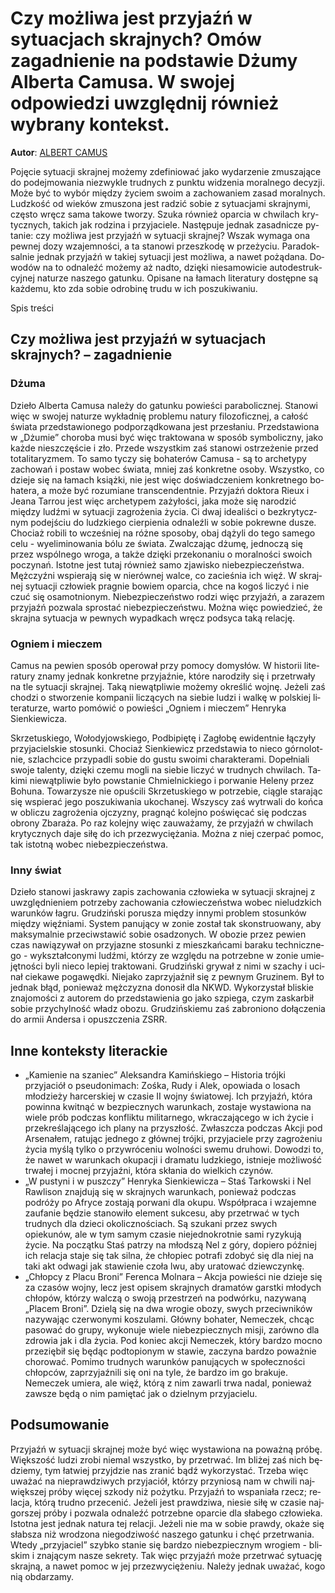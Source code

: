 # Czy możliwa jest przyjaźń w sytuacjach skrajnych? Omów zagadnienie na podstawie Dżumy Alberta Camusa. W swojej odpowiedzi uwzględnij również wybrany kontekst.

**Autor**: [ALBERT CAMUS](https://poezja.org/wz/Albert_Camus/)

Po­ję­cie sy­tu­acji skraj­nej mo­że­my zde­fi­nio­wać jako wy­da­rze­nie zmu­sza­ją­ce do po­dej­mo­wa­nia nie­zwy­kle trud­nych z punk­tu wi­dze­nia mo­ral­ne­go de­cy­zji. Może być to wy­bór mię­dzy ży­ciem swo­im a za­cho­wa­niem za­sad mo­ral­nych. Ludz­kość od wie­ków zmu­szo­na jest ra­dzić so­bie z sy­tu­acja­mi skraj­ny­mi, czę­sto wręcz sama ta­ko­we two­rzy. Szu­ka rów­nież opar­cia w chwi­lach kry­tycz­nych, ta­kich jak ro­dzi­na i przy­ja­cie­le. Na­stę­pu­je jed­nak za­sad­ni­cze py­ta­nie: czy moż­li­wa jest przy­jaźń w sy­tu­acji skraj­nej? Wszak wy­ma­ga ona pew­nej dozy wza­jem­no­ści, a ta sta­no­wi prze­szko­dę w prze­ży­ciu. Pa­ra­dok­sal­nie jed­nak przy­jaźń w ta­kiej sy­tu­acji jest moż­li­wa, a na­wet po­żą­da­na. Do­wo­dów na to od­na­leźć mo­że­my aż nad­to, dzię­ki nie­sa­mo­wi­cie au­to­de­struk­cyj­nej na­tu­rze na­sze­go ga­tun­ku. Opi­sa­ne na ła­mach li­te­ra­tu­ry do­stęp­ne są każ­de­mu, kto zda so­bie odro­bi­nę tru­du w ich po­szu­ki­wa­niu.

Spis treści



## Czy możliwa jest przyjaźń w sytuacjach skrajnych? – zagadnienie

### Dżuma

Dzie­ło Al­ber­ta Ca­mu­sa na­le­ży do ga­tun­ku po­wie­ści parabolicznej. Sta­no­wi więc w swo­jej na­tu­rze wy­kład­nię pro­ble­mu na­tu­ry fi­lo­zo­ficz­nej, a ca­łość świa­ta przed­sta­wio­ne­go pod­po­rząd­ko­wa­na jest prze­sła­niu. Przed­sta­wio­na w „Dżu­mie” cho­ro­ba musi być więc trak­to­wa­na w spo­sób sym­bo­licz­ny, jako każ­de nie­szczę­ście i zło. Przede wszyst­kim zaś sta­no­wi ostrze­że­nie przed to­ta­li­ta­ry­zmem. To samo tyczy się bohaterów Camusa - są to archetypy zachowań i postaw wobec świata, mniej zaś kon­kret­ne oso­by. Wszyst­ko, co dzie­je się na ła­mach książ­ki, nie jest więc do­świad­cze­niem kon­kret­ne­go bo­ha­te­ra, a może być ro­zu­mia­ne trans­cen­dent­nie. Przyjaźń doktora Rieux i Jeana Tarrou jest więc archetypem zażyłości, jaka może się narodzić między ludźmi w sytuacji zagrożenia życia. Ci dwaj ide­ali­ści o bez­kry­tycz­nym po­dej­ściu do ludz­kie­go cier­pie­nia od­na­leź­li w so­bie po­krew­ne du­sze. Cho­ciaż ro­bi­li to wcze­śniej na róż­ne spo­so­by, obaj dążyli do tego samego celu - wyeliminowania bólu ze świata. Zwal­cza­jąc dżu­mę, jed­no­czą się przez wspól­ne­go wro­ga, a tak­że dzię­ki prze­ko­na­niu o mo­ral­no­ści swo­ich po­czy­nań. Istot­ne jest tu­taj rów­nież samo zja­wi­sko nie­bez­pie­czeń­stwa. Męż­czyź­ni wspie­ra­ją się w nie­rów­nej wal­ce, co za­cie­śnia ich więź. W skraj­nej sy­tu­acji czło­wiek pra­gnie bo­wiem opar­cia, chce na ko­goś li­czyć i nie czuć się osa­mot­nio­nym. Niebezpieczeństwo rodzi więc przyjaźń, a za­ra­zem przyjaźń pozwala sprostać niebezpieczeństwu. Moż­na więc po­wie­dzieć, że skraj­na sy­tu­acja w pew­nych wy­pad­kach wręcz pod­sy­ca taką re­la­cję.

### Ogniem i mieczem

Ca­mus na pe­wien spo­sób ope­ro­wał przy po­mo­cy do­my­słów. W hi­sto­rii li­te­ra­tu­ry zna­my jed­nak kon­kret­ne przy­jaź­nie, któ­re na­ro­dzi­ły się i prze­trwa­ły na tle sy­tu­acji skraj­nej. Taką nie­wąt­pli­wie mo­że­my okre­ślić woj­nę. Je­że­li zaś cho­dzi o stwo­rze­nie kom­pa­nii li­czą­cych na sie­bie lu­dzi i wal­kę w pol­skiej li­te­ra­tu­rze, war­to po­mó­wić o po­wie­ści „Ogniem i mieczem” Henryka Sienkiewicza.



Skrzetuskiego, Wołodyjowskiego, Podbipiętę i Zagłobę ewi­dent­nie łą­czy­ły przy­ja­ciel­skie sto­sun­ki. Cho­ciaż Sien­kie­wicz przed­sta­wia to nie­co gór­no­lot­nie, szlachcice przy­pa­dli so­bie do gu­stu swo­imi cha­rak­te­ra­mi. Do­peł­nia­li swo­je ta­len­ty, dzię­ki cze­mu mo­gli na sie­bie li­czyć w trud­nych chwi­lach. Ta­ki­mi nie­wąt­pli­wie było powstanie Chmielnickiego i porwanie Heleny przez Bohuna. To­wa­rzy­sze nie opu­ści­li Skrze­tu­skie­go w po­trze­bie, cią­gle sta­ra­jąc się wspie­rać jego po­szu­ki­wa­nia uko­cha­nej. Wszy­scy zaś wy­trwa­li do koń­ca w obliczu zagrożenia ojczyzny, pra­gnąć ko­lej­no po­świę­cać się pod­czas obrony Zbaraża. Po raz ko­lej­ny więc za­uwa­ża­my, że przy­jaźń w chwi­lach kry­tycz­nych daje siłę do ich prze­zwy­cię­ża­nia. Moż­na z niej czer­pać po­moc, tak istot­ną wo­bec nie­bez­pie­czeń­stwa.

### Inny świat

Dzie­ło sta­no­wi ja­skra­wy za­pis za­cho­wa­nia czło­wie­ka w sy­tu­acji skraj­nej z uwzględ­nie­niem po­trze­by za­cho­wa­nia czło­wie­czeń­stwa wo­bec nie­ludz­kich wa­run­ków ła­gru. Gru­dziń­ski po­ru­sza mię­dzy in­ny­mi pro­blem sto­sun­ków mię­dzy więź­nia­mi. Sys­tem pa­nu­ją­cy w zo­nie zo­stał tak skon­stru­owa­ny, aby mak­sy­mal­nie prze­ciw­sta­wić so­bie osa­dzo­nych. W obo­zie przez pe­wien czas na­wią­zy­wał on przy­ja­zne sto­sun­ki z miesz­kań­ca­mi ba­ra­ku tech­nicz­ne­go - wy­kształ­co­ny­mi ludź­mi, któ­rzy ze wzglę­du na po­trzeb­ne w zo­nie umie­jęt­no­ści byli nie­co le­piej trak­to­wa­ni. Gru­dziń­ski gry­wał z nimi w sza­chy i uci­nał cie­ka­we po­ga­węd­ki. Nie­ja­ko za­przy­jaź­nił się z pew­nym Gru­zi­nem. Był to jed­nak błąd, po­nie­waż męż­czy­zna do­no­sił dla NKWD. Wy­ko­rzy­stał bli­skie zna­jo­mo­ści z au­to­rem do przed­sta­wie­nia go jako szpie­ga, czym za­skar­bił so­bie przy­chyl­ność władz obo­zu. Gru­dziń­skie­mu zaś za­bro­nio­no do­łą­cze­nia do ar­mii An­der­sa i opusz­cze­nia ZSRR.



## Inne konteksty literackie

- „Kamienie na szaniec” Aleksandra Kamińskiego – Historia trójki przyjaciół o pseudonimach: Zośka, Rudy i Alek, opowiada o losach młodzieży harcerskiej w czasie II wojny światowej. Ich przyjaźń, która powinna kwitnąć w bezpiecznych warunkach, zostaje wystawiona na wiele prób podczas konfliktu militarnego, wkraczającego w ich życie i przekreślającego ich plany na przyszłość. Zwłaszcza podczas Akcji pod Arsenałem, ratując jednego z głównej trójki, przyjaciele przy zagrożeniu życia myślą tylko o przywróceniu wolności swemu druhowi. Dowodzi to, że nawet w warunkach okupacji i dramatu ludzkiego, istnieje możliwość trwałej i mocnej przyjaźni, która skłania do wielkich czynów.
- „W pustyni i w puszczy” Henryka Sienkiewicza – Staś Tarkowski i Nel Rawlison znajdują się w skrajnych warunkach, ponieważ podczas podróży po Afryce zostają porwani dla okupu. Współpraca i wzajemne zaufanie będzie stanowiło element sukcesu, aby przetrwać w tych trudnych dla dzieci okolicznościach. Są szukani przez swych opiekunów, ale w tym samym czasie niejednokrotnie sami ryzykują życie. Na początku Staś patrzy na młodszą Nel z góry, dopiero później ich relacja staje się tak silna, że chłopiec potrafi zdobyć się dla niej na taki akt odwagi jak stawienie czoła lwu, aby uratować dziewczynkę.
- „Chłopcy z Placu Broni” Ferenca Molnara – Akcja powieści nie dzieje się za czasów wojny, lecz jest opisem skrajnych dramatów garstki młodych chłopów, którzy walczą o swoją przestrzeń na podwórku, nazywaną „Placem Broni”. Dzielą się na dwa wrogie obozy, swych przeciwników nazywając czerwonymi koszulami. Główny bohater, Nemeczek, chcąc pasować do grupy, wykonuje wiele niebezpiecznych misji, zarówno dla zdrowia jak i dla życia. Pod koniec akcji Nemeczek, który bardzo mocno przeziębił się będąc podtopionym w stawie, zaczyna bardzo poważnie chorować. Pomimo trudnych warunków panujących w społeczności chłopców, zaprzyjaźnili się oni na tyle, że bardzo im go brakuje. Nemeczek umiera, ale więź, którą z nim zawarli trwa nadal, ponieważ zawsze będą o nim pamiętać jak o dzielnym przyjacielu.

## Podsumowanie

Przy­jaźń w sy­tu­acji skraj­nej może być więc wy­sta­wio­na na po­waż­ną pró­bę. Więk­szość lu­dzi zro­bi nie­mal wszyst­ko, by prze­trwać. Im bli­żej zaś nich bę­dzie­my, tym ła­twiej przyj­dzie nas zra­nić bądź wy­ko­rzy­stać. Trze­ba więc uwa­żać na nie­praw­dzi­wych przy­ja­ciół, któ­rzy przy­nio­są nam w chwi­li naj­więk­szej pró­by wię­cej szko­dy niż po­żyt­ku. Przy­jaźń to wspa­nia­ła rzecz; re­la­cja, któ­rą trud­no prze­ce­nić. Je­że­li jest praw­dzi­wa, nie­sie siłę w cza­sie naj­gor­szej pró­by i po­zwa­la od­na­leźć po­trzeb­ne opar­cie dla sła­be­go czło­wie­ka. Istot­na jest jed­nak na­tu­ra tej re­la­cji. Je­że­li nie ma w so­bie praw­dy, oka­że się słab­sza niż wro­dzo­na nie­go­dzi­wość na­sze­go ga­tun­ku i chęć prze­trwa­nia. Wte­dy „przy­ja­ciel” szyb­ko sta­nie się bar­dzo nie­bez­piecz­nym wro­giem - bli­skim i zna­ją­cym na­sze se­kre­ty. Tak więc przy­jaźń może prze­trwać sy­tu­ację skraj­ną, a na­wet po­moc w jej prze­zwy­cię­że­niu. Na­le­ży jed­nak uwa­żać, kogo nią ob­da­rza­my.

